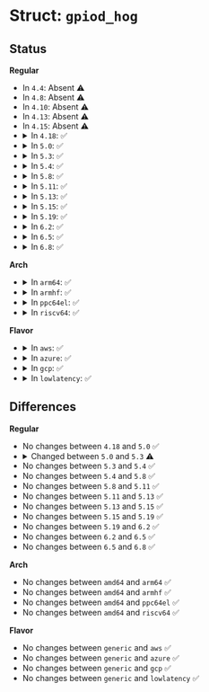 # Struct: <code>gpiod_hog</code>

## Status
<b>Regular</b>
<ul>
<li>
In <code>4.4</code>: Absent ⚠️
</li>
<li>
In <code>4.8</code>: Absent ⚠️
</li>
<li>
In <code>4.10</code>: Absent ⚠️
</li>
<li>
In <code>4.13</code>: Absent ⚠️
</li>
<li>
In <code>4.15</code>: Absent ⚠️
</li>
<li>
<details>
<summary>In <code>4.18</code>: ✅</summary>

```c
struct gpiod_hog {
    struct list_head list;
    const char *chip_label;
    u16 chip_hwnum;
    const char *line_name;
    enum gpio_lookup_flags lflags;
    int dflags;
};
```
</details>
</li>
<li>
<details>
<summary>In <code>5.0</code>: ✅</summary>

```c
struct gpiod_hog {
    struct list_head list;
    const char *chip_label;
    u16 chip_hwnum;
    const char *line_name;
    enum gpio_lookup_flags lflags;
    int dflags;
};
```
</details>
</li>
<li>
<details>
<summary>In <code>5.3</code>: ✅</summary>

```c
struct gpiod_hog {
    struct list_head list;
    const char *chip_label;
    u16 chip_hwnum;
    const char *line_name;
    long unsigned int lflags;
    int dflags;
};
```
</details>
</li>
<li>
<details>
<summary>In <code>5.4</code>: ✅</summary>

```c
struct gpiod_hog {
    struct list_head list;
    const char *chip_label;
    u16 chip_hwnum;
    const char *line_name;
    long unsigned int lflags;
    int dflags;
};
```
</details>
</li>
<li>
<details>
<summary>In <code>5.8</code>: ✅</summary>

```c
struct gpiod_hog {
    struct list_head list;
    const char *chip_label;
    u16 chip_hwnum;
    const char *line_name;
    long unsigned int lflags;
    int dflags;
};
```
</details>
</li>
<li>
<details>
<summary>In <code>5.11</code>: ✅</summary>

```c
struct gpiod_hog {
    struct list_head list;
    const char *chip_label;
    u16 chip_hwnum;
    const char *line_name;
    long unsigned int lflags;
    int dflags;
};
```
</details>
</li>
<li>
<details>
<summary>In <code>5.13</code>: ✅</summary>

```c
struct gpiod_hog {
    struct list_head list;
    const char *chip_label;
    u16 chip_hwnum;
    const char *line_name;
    long unsigned int lflags;
    int dflags;
};
```
</details>
</li>
<li>
<details>
<summary>In <code>5.15</code>: ✅</summary>

```c
struct gpiod_hog {
    struct list_head list;
    const char *chip_label;
    u16 chip_hwnum;
    const char *line_name;
    long unsigned int lflags;
    int dflags;
};
```
</details>
</li>
<li>
<details>
<summary>In <code>5.19</code>: ✅</summary>

```c
struct gpiod_hog {
    struct list_head list;
    const char *chip_label;
    u16 chip_hwnum;
    const char *line_name;
    long unsigned int lflags;
    int dflags;
};
```
</details>
</li>
<li>
<details>
<summary>In <code>6.2</code>: ✅</summary>

```c
struct gpiod_hog {
    struct list_head list;
    const char *chip_label;
    u16 chip_hwnum;
    const char *line_name;
    long unsigned int lflags;
    int dflags;
};
```
</details>
</li>
<li>
<details>
<summary>In <code>6.5</code>: ✅</summary>

```c
struct gpiod_hog {
    struct list_head list;
    const char *chip_label;
    u16 chip_hwnum;
    const char *line_name;
    long unsigned int lflags;
    int dflags;
};
```
</details>
</li>
<li>
<details>
<summary>In <code>6.8</code>: ✅</summary>

```c
struct gpiod_hog {
    struct list_head list;
    const char *chip_label;
    u16 chip_hwnum;
    const char *line_name;
    long unsigned int lflags;
    int dflags;
};
```
</details>
</li>
</ul>
<b>Arch</b>
<ul>
<li>
<details>
<summary>In <code>arm64</code>: ✅</summary>

```c
struct gpiod_hog {
    struct list_head list;
    const char *chip_label;
    u16 chip_hwnum;
    const char *line_name;
    long unsigned int lflags;
    int dflags;
};
```
</details>
</li>
<li>
<details>
<summary>In <code>armhf</code>: ✅</summary>

```c
struct gpiod_hog {
    struct list_head list;
    const char *chip_label;
    u16 chip_hwnum;
    const char *line_name;
    long unsigned int lflags;
    int dflags;
};
```
</details>
</li>
<li>
<details>
<summary>In <code>ppc64el</code>: ✅</summary>

```c
struct gpiod_hog {
    struct list_head list;
    const char *chip_label;
    u16 chip_hwnum;
    const char *line_name;
    long unsigned int lflags;
    int dflags;
};
```
</details>
</li>
<li>
<details>
<summary>In <code>riscv64</code>: ✅</summary>

```c
struct gpiod_hog {
    struct list_head list;
    const char *chip_label;
    u16 chip_hwnum;
    const char *line_name;
    long unsigned int lflags;
    int dflags;
};
```
</details>
</li>
</ul>
<b>Flavor</b>
<ul>
<li>
<details>
<summary>In <code>aws</code>: ✅</summary>

```c
struct gpiod_hog {
    struct list_head list;
    const char *chip_label;
    u16 chip_hwnum;
    const char *line_name;
    long unsigned int lflags;
    int dflags;
};
```
</details>
</li>
<li>
<details>
<summary>In <code>azure</code>: ✅</summary>

```c
struct gpiod_hog {
    struct list_head list;
    const char *chip_label;
    u16 chip_hwnum;
    const char *line_name;
    long unsigned int lflags;
    int dflags;
};
```
</details>
</li>
<li>
<details>
<summary>In <code>gcp</code>: ✅</summary>

```c
struct gpiod_hog {
    struct list_head list;
    const char *chip_label;
    u16 chip_hwnum;
    const char *line_name;
    long unsigned int lflags;
    int dflags;
};
```
</details>
</li>
<li>
<details>
<summary>In <code>lowlatency</code>: ✅</summary>

```c
struct gpiod_hog {
    struct list_head list;
    const char *chip_label;
    u16 chip_hwnum;
    const char *line_name;
    long unsigned int lflags;
    int dflags;
};
```
</details>
</li>
</ul>

## Differences
<b>Regular</b>
<ul>
<li>
No changes between <code>4.18</code> and <code>5.0</code> ✅
</li>
<li>
<details>
<summary>Changed between <code>5.0</code> and <code>5.3</code> ⚠️</summary>
<ul>
<li>
<b>Field type changed. </b>
<code>enum gpio_lookup_flags lflags</code> ➡️ <code>long unsigned int lflags</code>
</li>
</ul>
</details>
</li>
<li>
No changes between <code>5.3</code> and <code>5.4</code> ✅
</li>
<li>
No changes between <code>5.4</code> and <code>5.8</code> ✅
</li>
<li>
No changes between <code>5.8</code> and <code>5.11</code> ✅
</li>
<li>
No changes between <code>5.11</code> and <code>5.13</code> ✅
</li>
<li>
No changes between <code>5.13</code> and <code>5.15</code> ✅
</li>
<li>
No changes between <code>5.15</code> and <code>5.19</code> ✅
</li>
<li>
No changes between <code>5.19</code> and <code>6.2</code> ✅
</li>
<li>
No changes between <code>6.2</code> and <code>6.5</code> ✅
</li>
<li>
No changes between <code>6.5</code> and <code>6.8</code> ✅
</li>
</ul>
<b>Arch</b>
<ul>
<li>
No changes between <code>amd64</code> and <code>arm64</code> ✅
</li>
<li>
No changes between <code>amd64</code> and <code>armhf</code> ✅
</li>
<li>
No changes between <code>amd64</code> and <code>ppc64el</code> ✅
</li>
<li>
No changes between <code>amd64</code> and <code>riscv64</code> ✅
</li>
</ul>
<b>Flavor</b>
<ul>
<li>
No changes between <code>generic</code> and <code>aws</code> ✅
</li>
<li>
No changes between <code>generic</code> and <code>azure</code> ✅
</li>
<li>
No changes between <code>generic</code> and <code>gcp</code> ✅
</li>
<li>
No changes between <code>generic</code> and <code>lowlatency</code> ✅
</li>
</ul>
